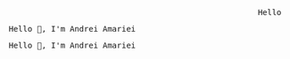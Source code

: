 
<pre>                                                      Hello 👋, I'm Andrei Amariei </pre>
 
<pre> Hello 👋, I'm Andrei Amariei </pre>
  
<pre> Hello 👋, I'm Andrei Amariei </pre>
